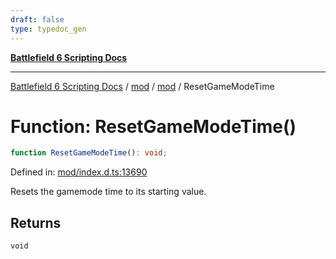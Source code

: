 ```yaml
---
draft: false
type: typedoc_gen
---
```


[**Battlefield 6 Scripting Docs**](../../../_index.md)

***

[Battlefield 6 Scripting Docs](../../../_index.md) / [mod](../../_index.md) / [mod](../_index.md) / ResetGameModeTime

# Function: ResetGameModeTime()

```ts
function ResetGameModeTime(): void;
```

Defined in: [mod/index.d.ts:13690](https://github.com/battlefield-portal-community/portal-docs/blob/ff09b2690670f74de7e97198022e5a97ff1161ff/generators/santiago/mod/index.d.ts#L13690)

Resets the gamemode time to its starting value.

## Returns

`void`
